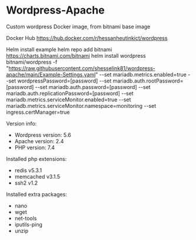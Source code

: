 # Wordpress-Apache
Custom wordpress Docker image, from bitnami base image

Docker Hub
https://hub.docker.com/r/hessanheutinkict/wordpress

Helm install example
helm repo add bitnami https://charts.bitnami.com/bitnami
helm install wordpress bitnami/wordpress -f "https://raw.githubusercontent.com/shesselink81/wordpress-apache/main/Example-Settings.yaml" --set mariadb.metrics.enabled=true --set wordpressPassword=[password] --set mariadb.auth.rootPassword=[password] --set mariadb.auth.password=[password] --set mariadb.auth.replicationPassword=[password] --set mariadb.metrics.serviceMonitor.enabled=true --set mariadb.metrics.serviceMonitor.namespace=monitoring --set ingress.certManager=true

Version info:
* Wordpress version:  5.6
* Apache version:     2.4
* PHP version:        7.4

Installed php extensions:
* redis v5.3.1
* memcached v3.1.5
* ssh2 v1.2
  
Installed extra packages:
* nano
* wget
* net-tools
* iputils-ping
* unzip
